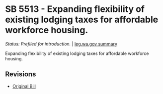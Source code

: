 # SB 5513 - Expanding flexibility of existing lodging taxes for affordable workforce housing.
*Status: Prefiled for introduction.* | [leg.wa.gov summary](https://app.leg.wa.gov/billsummary?BillNumber=5513&Year=2021)

Expanding flexibility of existing lodging taxes for affordable workforce housing.

## Revisions
* [Original Bill](1/)
